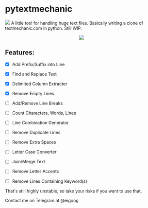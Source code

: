# pytextmechanic 
<img src="https://img.shields.io/badge/coverage-30%25-orange.svg" />
A little tool for handling huge text files. Basically writing a clone of textmechanic.com in python. Still WIP.

<p align="center"><img src="https://i.imgur.com/klovRR8.png" /</p>

##  Features:
- [x] Add Prefix/Suffix into Line
- [X] Find and Replace Text
- [X] Delimited Column Extractor
- [X] Remove Empty Lines
- [ ] Add/Remove Line Breaks
- [ ] Count Characters, Words, Lines
- [ ] Line Combination Generator
- [ ] Remove Duplicate Lines
- [ ] Remove Extra Spaces
- [ ] Letter Case Converter
- [ ] Join/Merge Text
- [ ] Remove Letter Accents
- [ ] Remove Lines Containing Keyword(s)


That's still highly unstable, so take your risks if you want to use that.

Contact me on Telegram at @eigoog
